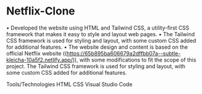 # Netflix-Clone
• Developed the website using HTML and Tailwind CSS, a utility-first CSS framework that makes it easy to style and layout web pages. • The Tailwind CSS framework is used for styling and layout, with some custom CSS added for additional features. • The website design and content is based on the official Netflix website ((https://65b895ba606679a2dffbb07a--subtle-kleicha-10a5f2.netlify.app/)), with some modifications to fit the scope of this project. The Tailwind CSS framework is used for styling and layout, with some custom CSS added for additional features.

Tools/Technologies HTML CSS Visual Studio Code
